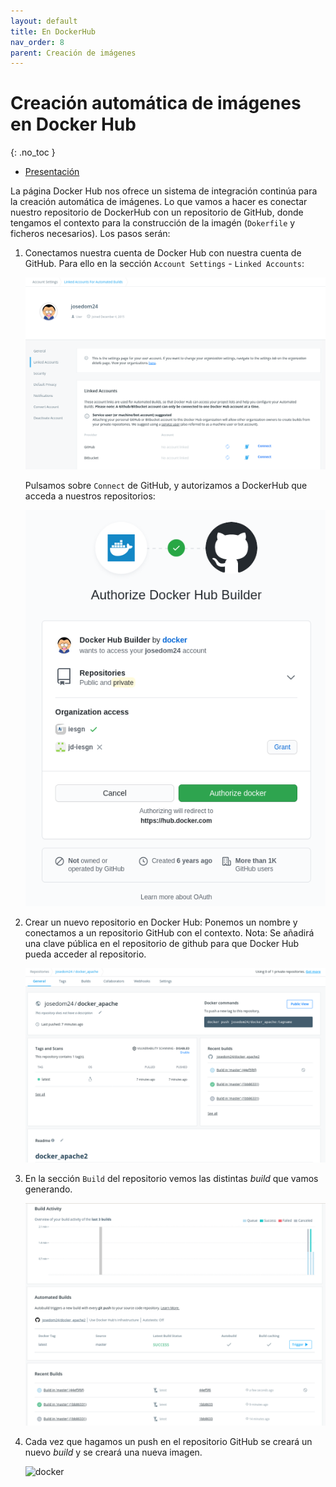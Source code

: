 ```yaml
---
layout: default
title: En DockerHub
nav_order: 8
parent: Creación de imágenes
---
```

# Creación automática de imágenes en Docker Hub
{: .no_toc }


* [Presentación](https://raw.githubusercontent.com/josedom24/presentaciones/main/iaw/imagenes_dockerhub.pdf)

La página Docker Hub nos ofrece un sistema de integración continúa para la creación automática de imágenes. Lo que vamos a hacer es conectar nuestro repositorio de DockerHub con un repositorio de GitHub, donde tengamos el contexto para la construcción de la imagén (`Dokerfile` y ficheros necesarios). Los pasos serán:

1. Conectamos nuestra cuenta de Docker Hub con nuestra cuenta de GitHub. Para ello en la sección `Account Settings` - `Linked Accounts`:

    ![docker](img/link_account.png)

    Pulsamos sobre `Connect` de GitHub, y autorizamos a DockerHub que acceda a nuestros repositorios:

    ![docker](img/link_account2.png)

2. Crear un nuevo repositorio en Docker Hub: Ponemos un nombre y conectamos a un repositorio GitHub con el contexto. Nota: Se añadirá una clave pública en el repositorio  de github para que Docker Hub pueda acceder al repositorio.

    ![docker](img/repository_dockerhub.png)

3. En la sección `Build` del repositorio vemos las distintas *build* que vamos generando.

    ![docker](img/build_docker2.png)

4. Cada vez que hagamos un push en el repositorio GitHub se creará un nuevo *build* y se creará una nueva imagen.

    ![docker](img/build_docker.png)